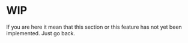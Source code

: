 # WIP

If you are here it mean that this section or this feature has not yet been implemented. Just go back.